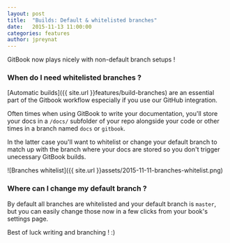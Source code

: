```yaml
---
layout: post
title:  "Builds: Default & whitelisted branches"
date:   2015-11-13 11:00:00
categories: features
author: jpreynat
---
```


GitBook now plays nicely with non-default branch setups !

<!-- more -->

### When do I need whitelisted branches ?

[Automatic builds]({{ site.url }}features/build-branches) are an essential part of the Gitbook workflow especially if you use our GitHub integration.

Often times when using GitBook to write your documentation, you'll store your docs in a `/docs/` subfolder of your repo alongside your code or other times in a branch named `docs` or `gitbook`.

In the latter case you'll want to whitelist or change your default branch to match up with the branch where your docs are stored so you don't trigger unecessary GitBook builds.

![Branches whitelist]({{ site.url }}assets/2015-11-11-branches-whitelist.png)

### Where can I change my default branch ?

By default all branches are whitelisted and your default branch is `master`, but you can easily change those now in a few clicks from your book's settings page.

Best of luck writing and branching ! :)
